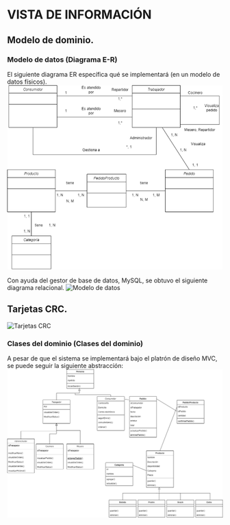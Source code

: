 # VISTA DE INFORMACIÓN

## Modelo de dominio.

### Modelo de datos (Diagrama E-R)
El siguiente diagrama ER específica qué se implementará (en un modelo de datos físicos).
![Modelo de datos](../img/ModelDominio.png)

Con ayuda del gestor de base de datos, MySQL, se obtuvo el siguiente diagrama relacional.
![Modelo de datos](../img/ModeloRelacional.png)

## Tarjetas CRC.
![Tarjetas CRC](../img/TarjetasCRC.png)

### Clases del dominio (Clases del dominio)
A pesar de que el sistema se implementará bajo el platrón de diseño MVC, se puede seguir la siguiente abstracción: 
![Diagrama de clases](../img/DiagramaDeClase.png)
